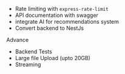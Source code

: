 - Rate limiting with `express-rate-limit`
- API documentation with swagger
- integrate AI for recommendations system
- Convert backend to NestJs

Advance 
- Backend Tests
- Large file Upload (upto 20GB)
- Streaming 